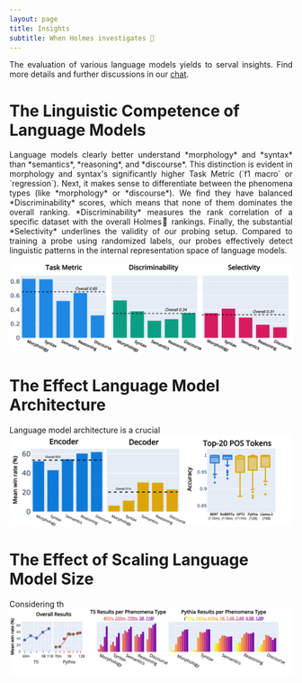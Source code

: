 ```yaml
---
layout: page
title: Insights
subtitle: When Holmes investigates 🔎
---
```

<div style="text-align: justify">
    The evaluation of various language models yields to serval insights.
    Find more details and further discussions in our <a href= "todo>paper</a>.
    Any questions or wondering about other details? Happy to <a href= "mailto:holmesbenchmark@gmail.com">chat</a>.
</div>

# The Linguistic Competence of Language Models
<div style="text-align: justify">
    Language models clearly better understand *morphology* and *syntax* than *semantics*, *reasoning*, and *discourse*.
    This distinction is evident in morphology and syntax's significantly higher Task Metric (`f1 macro` or `regression`).
    Next, it makes sense to differentiate between the phenomena types (like *morphology* or *discourse*).
    We find they have balanced *Discriminability* scores, which means that none of them dominates the overall ranking.
    *Discriminability* measures the rank correlation of a specific dataset with the overall Holmes🔎 rankings.
    Finally, the substantial *Selectivity* underlines the validity of our probing setup.
    Compared to training a probe using randomized labels, our probes effectively detect linguistic patterns in the internal representation space of language models.
</div>

![Drag Racing](assets/img/overall.jpg)

# The Effect Language Model Architecture
Language model architecture is a crucial 
![Drag Racing](assets/img/architecture.jpg)

# The Effect of Scaling Language Model Size
Considering th
![Drag Racing](assets/img/scaling.jpg)
